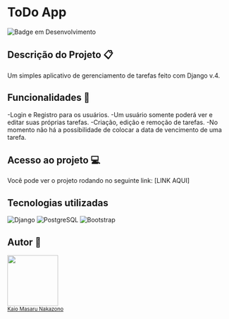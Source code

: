 # ToDo App

![Badge em Desenvolvimento](http://img.shields.io/static/v1?label=STATUS&message=EM%20DESENVOLVIMENTO&color=GREEN&style=for-the-badge)

## Descrição do Projeto :clipboard:
Um simples aplicativo de gerenciamento de tarefas feito com Django v.4.

## Funcionalidades :hammer:
-Login e Registro para os usuários.
-Um usuário somente poderá ver e editar suas próprias tarefas.
-Criação, edição e remoção de tarefas.
-No momento não há a possibilidade de colocar a data de vencimento de uma tarefa.

## Acesso ao projeto :computer:
Você pode ver o projeto rodando no seguinte link:
[LINK AQUI]

## Tecnologias utilizadas
![Django](https://img.shields.io/badge/-Django_v.4-green)
![PostgreSQL](https://img.shields.io/badge/-PostgreSQL-yellow)
![Bootstrap](https://img.shields.io/badge/-Bootstrap_5-blue)

## Autor :dog:
<img src="https://avatars.githubusercontent.com/masaru1405" width=115> <br>
<sub><a href="https://github.com/masaru1405">Kaio Masaru Nakazono</a></sub>



